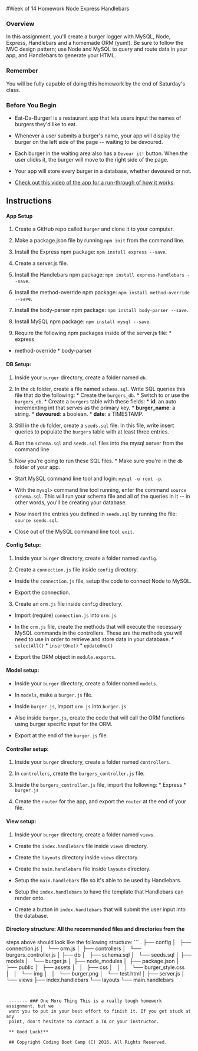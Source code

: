  #Week of 14 Homework Node Express Handlebars

 ### Overview

 In this assignment, you'll create a burger logger with MySQL, Node, Express,
 Handlebars and a homemade ORM (yum!). Be sure to follow the MVC design pattern;
 use Node and MySQL to query and route data in your app, and Handlebars to
 generate your HTML.

 ### Remember

 You will be fully capable of doing this homework by the end of Saturday's
 class.

 ### Before You Begin

 * Eat-Da-Burger! is a restaurant app that lets users input the names of burgers
 they'd like to eat.

 * Whenever a user submits a burger's name, your app will display the burger on
 the left side of the page -- waiting to be devoured.

 * Each burger in the waiting area also has a `Devour it!` button. When the user
 clicks it, the burger will move to the right side of the page.

 * Your app will store every burger in a database, whether devoured or not.

 * [Check out this video of the app for a run-through of how it
 works](burger_demo.mp4).

 ## Instructions

 #### App Setup

 1. Create a GitHub repo called `burger` and clone it to your computer.

 2. Make a package.json file by running `npm init` from the command line.

 3. Install the Express npm package: `npm install express --save`.

 4. Create a server.js file.

 5. Install the Handlebars npm package: `npm install express-handlebars --save`.

 6. Install the method-override npm package: `npm install method-override
 --save`.

 7. Install the body-parser npm package: `npm install body-parser --save`.

 8. Install MySQL npm package: `npm install mysql --save`.

 10. Require the following npm packages inside of the server.js file: * express
 * method-override * body-parser

 #### DB Setup:

 1. Inside your `burger` directory, create a folder named `db`.

 2. In the `db` folder, create a file named `schema.sql`. Write SQL queries this
 file that do the following: * Create the `burgers_db`. * Switch to or use the
 `burgers_db`. * Create a `burgers` table with these fields: * **id**: an auto
 incrementing int that serves as the primary key. * **burger_name**: a string. *
 **devoured**: a boolean. * **date**: a TIMESTAMP.

 4. Still in the `db` folder, create a `seeds.sql` file. In this file, write
 insert queries to populate the `burgers` table with at least three entries.

 7. Run the `schema.sql` and `seeds.sql` files into the mysql server from the
 command line

 8. Now you're going to run these SQL files. * Make sure you're in the `db`
 folder of your app.

 * Start MySQL command line tool and login: `mysql -u root -p`.

 * With the `mysql>` command line tool running, enter the command `source
 schema.sql`. This will run your schema file and all of the queries in it -- in
 other words, you'll be creating your database.

 * Now insert the entries you defined in `seeds.sql` by running the file:
 `source seeds.sql`.

 * Close out of the MySQL command line tool: `exit`.

 #### Config Setup:

 1. Inside your `burger` directory, create a folder named `config`.

 2. Create a `connection.js` file inside `config` directory.

 * Inside the `connection.js` file, setup the code to connect Node to MySQL.

 * Export the connection.

 3. Create an `orm.js` file inside `config` directory.

 * Import (require) `connection.js` into `orm.js`

 * In the `orm.js` file, create the methods that will execute the necessary
 MySQL commands in the controllers. These are the methods you will need to use
 in order to retrieve and store data in your database. * `selectAll()` *
 `insertOne()` * `updateOne()`

 * Export the ORM object in `module.exports`.

 #### Model setup:

 * Inside your `burger` directory, create a folder named `models`.

 * In `models`, make a `burger.js` file.

 * Inside `burger.js`, import `orm.js` into `burger.js`

 * Also inside `burger.js`, create the code that will call the ORM functions
 using burger specific input for the ORM.

 * Export at the end of the `burger.js` file.

 #### Controller setup:

 1. Inside your `burger` directory, create a folder named `controllers`.

 2. In `controllers`, create the `burgers_controller.js` file.

 3. Inside the `burgers_controller.js` file, import the following: * Express *
 `burger.js`

 4. Create the `router` for the app, and export the `router` at the end of your
 file.

 #### View setup:

 1. Inside your `burger` directory, create a folder named `views`.

 * Create the `index.handlebars` file inside `views` directory.

 * Create the `layouts` directory inside `views` directory.

 * Create the `main.handlebars` file inside `layouts` directory.

 * Setup the `main.handlebars` file so it's able to be used by Handlebars.

 * Setup the `index.handlebars` to have the template that Handlebars can render
 onto.

 * Create a button in `index.handlebars` that will submit the user input into
 the database.

 #### Directory structure: All the recommended files and directories from the
 steps above should look like the following structure: ```
.
├── config
│   ├── connection.js
│   └── orm.js
│ 
├── controllers
│   └── burgers_controller.js
│
├── db
│   ├── schema.sql
│   └── seeds.sql
│
├── models
│   └── burger.js
│ 
├── node_modules
│ 
├── package.json
│
├── public
│   ├── assets
│   │   ├── css
│   │   │   └── burger_style.css
│   │   └── img
│   │       └── burger.png
│   └── test.html
│
├── server.js
│
└── views
    ├── index.handlebars
    └── layouts
        └── main.handlebars
```


 ------- ### One More Thing This is a really tough homework assignment, but we
 want you to put in your best effort to finish it. If you get stuck at any
 point, don't hesitate to contact a TA or your instructor.

 ** Good Luck!**

 ## Copyright Coding Boot Camp (C) 2016. All Rights Reserved.